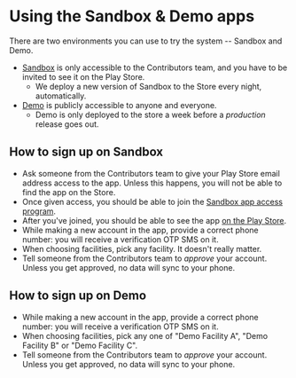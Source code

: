 # Using the Sandbox & Demo apps

There are two environments you can use to try the system -- Sandbox and Demo.

- [Sandbox](https://play.google.com/store/apps/details?id=org.simple.clinic.sandbox) is only accessible to the Contributors team, and you have to be invited to see it on the Play Store. 
  - We deploy a new version of Sandbox to the Store every night, automatically.
- [Demo](https://play.google.com/store/apps/details?id=org.simple.clinic.staging) is publicly accessible to anyone and everyone. 
  - Demo is only deployed to the store a week before a _production_ release goes out.

## How to sign up on Sandbox

* Ask someone from the Contributors team to give your Play Store email address access to the app. Unless this happens, you will not be able to find the app on the Store.
* Once given access, you should be able to join the [Sandbox app access program](https://play.google.com/apps/testing/org.simple.clinic.sandbox).
* After you've joined, you should be able to see the app [on the Play Store](https://play.google.com/store/apps/details?id=org.simple.clinic.sandbox).
* While making a new account in the app, provide a correct phone number: you will receive a verification OTP SMS on it. 
* When choosing facilities, pick any facility. It doesn't really matter.
* Tell someone from the Contributors team to _approve_ your account. Unless you get approved, no data will sync to your phone.

## How to sign up on Demo

* While making a new account in the app, provide a correct phone number: you will receive a verification OTP SMS on it. 
* When choosing facilities, pick any one of "Demo Facility A", "Demo Facility B" or "Demo Facility C". 
* Tell someone from the Contributors team to _approve_ your account. Unless you get approved, no data will sync to your phone.
